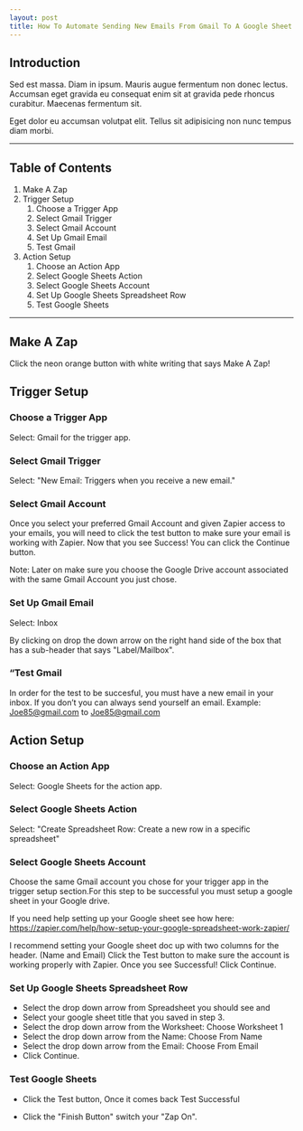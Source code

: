 ```yaml
---
layout: post
title: How To Automate Sending New Emails From Gmail To A Google Sheet Using Zapier!
---
```

## Introduction 

Sed est massa. Diam in ipsum. Mauris augue fermentum non donec lectus. Accumsan eget gravida eu consequat enim sit at gravida pede rhoncus curabitur. Maecenas fermentum sit. 

Eget dolor eu accumsan volutpat elit. Tellus sit adipisicing non nunc tempus diam morbi.

----------

## Table of Contents 
1. Make A Zap
2. Trigger Setup
    1. Choose a Trigger App
    1. Select Gmail Trigger
    1. Select Gmail Account
    1. Set Up Gmail Email
    1. Test Gmail
3. Action Setup
    1. Choose an Action App
    1. Select Google Sheets Action
    1. Select Google Sheets Account
    1. Set Up Google Sheets Spreadsheet Row
    1. Test Google Sheets

----------

## Make A Zap

Click the neon orange button with white writing that says Make A Zap! 

## Trigger Setup 

### Choose a Trigger App

Select: Gmail for the trigger app.

### Select Gmail Trigger 

Select: "New Email: Triggers when you receive a new email."

### Select Gmail Account

 Once you select your preferred Gmail Account and given Zapier access to your emails, you will need to click the test button to make sure your email is working with Zapier. Now that you see Success! You can click the Continue button.

 Note: Later on make sure you choose the Google Drive account associated with the same Gmail Account you just chose.

### Set Up Gmail Email

Select: Inbox 

By clicking on drop the down arrow on the right hand side of the box that has a sub-header that says "Label/Mailbox".

### “Test Gmail

In order for the test to be succesful, you must have a new email in your inbox.  If you don’t you can always send yourself an email.
Example: Joe85@gmail.com to Joe85@gmail.com

## Action Setup 

### Choose an Action App

Select: Google Sheets for the action app.

### Select Google Sheets Action

Select: "Create Spreadsheet Row: Create a new row in a specific spreadsheet"

### Select Google Sheets Account

Choose the same Gmail account you chose for your trigger app in the trigger setup section.For this step to be successful you must setup a google sheet in your Google drive.
  
If you need help setting up your Google sheet see how here: https://zapier.com/help/how-setup-your-google-spreadsheet-work-zapier/

I recommend setting your Google sheet doc up with two columns for the header. (Name and Email) 
Click the Test button to make sure the account is working properly with Zapier.
Once you see Successful! Click Continue. 

### Set Up Google Sheets Spreadsheet Row

 - Select the drop down arrow from Spreadsheet you should see and 
 - Select your google sheet title that you saved in step 3.
 - Select the drop down arrow from the Worksheet: Choose Worksheet 1
 - Select the drop down arrow from the Name: Choose From Name
 - Select the drop down arrow from the Email: Choose From Email
 - Click Continue. 

### Test Google Sheets
 - Click the Test button, Once it comes back Test Successful 

 - Click the "Finish Button" switch your "Zap On".
